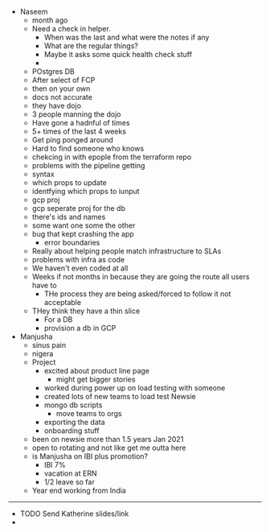 - Naseem
	- month ago
	- Need a check in helper.
		- When was the last and what were the notes if any
		- What are the regular things?
		- Maybe it asks some quick health check stuff
		-
	- POstgres DB
	- After select of FCP
	- then on your own
	- docs not accurate
	- they have dojo
	- 3 people manning the dojo
	- Have gone a hadnful of times
	- 5+ times of the last 4 weeks
	- Get ping ponged around
	- Hard to find someone who knows
	- chekcing in with epople from the terraform repo
	- problems with the pipeline getting
	- syntax
	- which props to update
	- identfying which props to iunput
	- gcp proj
	- gcp seperate proj for the db
	- there's ids and names
	- some want one some the other
	- bug that kept crashing the app
		- error boundaries
	- Really about helping people match infrastructure to SLAs
	- problems with infra as code
	- We haven't even coded at all
	- Weeks if not months in because they are going the route all users have to
		- THe process they are being asked/forced to follow it not acceptable
	- THey think they have a thin slice
		- For a DB
		- provision a db in GCP
- Manjusha
	- sinus pain
	- nigera
	- Project
		- excited about product line page
			- might get bigger stories
		- worked during power up on load testing with someone
		- created lots of new teams to load test Newsie
		- mongo db scripts
			- move teams to orgs
		- exporting the data
		- onboarding stuff
	- been on newsie more than 1.5 years Jan 2021
	- open to rotating and not like get me outta here
	- is Manjusha on IBI plus promotion?
		- IBI 7%
		- vacation at ERN
		- 1/2 leave so far
	- Year end working from India
- ---
- TODO Send Katherine slides/link
-